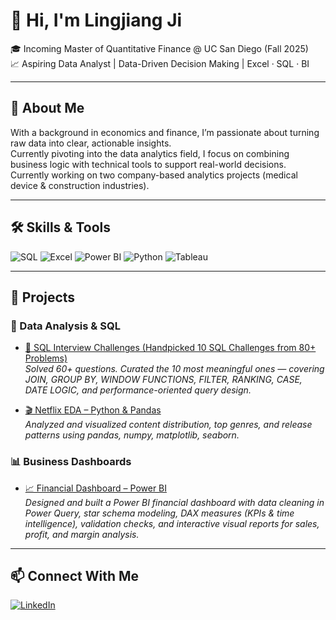 # 👋 Hi, I'm Lingjiang Ji

🎓 Incoming Master of Quantitative Finance @ UC San Diego (Fall 2025)  
📈 Aspiring Data Analyst | Data-Driven Decision Making | Excel · SQL · BI

---

## 💼 About Me

With a background in economics and finance, I’m passionate about turning raw data into clear, actionable insights.  
Currently pivoting into the data analytics field, I focus on combining business logic with technical tools to support real-world decisions.
Currently working on two company-based analytics projects (medical device & construction industries).


---

## 🛠 Skills & Tools

![SQL](https://img.shields.io/badge/SQL-Intermediate-blue?logo=mysql)
![Excel](https://img.shields.io/badge/Excel-Advanced-green?logo=microsoft-excel)
![Power BI](https://img.shields.io/badge/PowerBI-Dashboarding-yellow?logo=powerbi)
![Python](https://img.shields.io/badge/Python-Pandas%20&%20Numpy-blue?logo=python)
![Tableau](https://img.shields.io/badge/Tableau-Data%20Viz-orange?logo=tableau)

---

## 📁 Projects

### 🧪 Data Analysis & SQL

- [🧠 SQL Interview Challenges (Handpicked 10 SQL Challenges from 80+ Problems)](https://github.com/Lingjiang-Ji/SQL-for-Data-Analyst-Interviews-Practice-Project-)  
  *Solved 60+ questions. Curated the 10 most meaningful ones — covering JOIN, GROUP BY, WINDOW FUNCTIONS, FILTER, RANKING, CASE, DATE LOGIC, and performance-oriented query design.*

- [🎬 Netflix EDA – Python & Pandas](https://github.com/Lingjiang-Ji/netflix-eda-project)  
  *Analyzed and visualized content distribution, top genres, and release patterns using pandas, numpy, matplotlib, seaborn.*

### 📊 Business Dashboards

- [📈 Financial Dashboard – Power BI](https://github.com/Lingjiang-Ji/PowerBI-SalesAnalysis)  
  *Designed and built a Power BI financial dashboard with data cleaning in Power Query, star schema modeling, DAX measures (KPIs & time intelligence), validation checks, and interactive visual reports for sales, profit, and margin analysis.*

---


## 📫 Connect With Me

[![LinkedIn](https://img.shields.io/badge/LinkedIn-View%20Profile-blue?logo=linkedin)](https://www.linkedin.com/in/lingjiang-ji-417122360/)  


